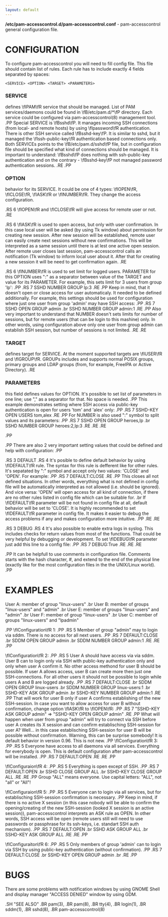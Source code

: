 ```yaml
---
layout: default
---
```


**/etc/pam-accesscontrol.d/pam-accesscontrol.conf** - pam-accesscontrol general configuration file.

# CONFIGURATION
To configure pam-accesscontrol you will need to fill config file. This file should
contain list of rules. Each rule has to include exactly 4 fields separated by spaces:

`<SERVICE> <OPTION> <TARGET> <PARAMETERS>`

### SERVICE
defines \fIPAM\fR service that should be managed. List of PAM services/daemons could be found
in \fB/etc/pam.d/*\fP directory. Each service could be configured via pam-accesscontrol(8)
management tool.
.PP
Special SERVICE is \fBsshd\fP. It manages incoming SSH connections (from local- and remote hosts)
by using \fIpassword\fR authentication. There is other SSH service called \fBsshd-key\fP. It is
similar to sshd, but it managed the \fIssh-public-key\fR authentication based connections only.
Both SERVICEs points to the \fB/etc/pam.d/sshd\fP file, but in configuration file should be
specified what kind of connections should be managed. It is important to understand: \fBsshd\fP
does nothing with ssh-public-key authentication and on the contrary - \fBsshd-key\fP not managed
password authentication sessions.
.RE
.PP
### OPTION
behavior for its SERVICE. It could be one of 4 types: \fIOPEN\fR, \fICLOSE\fR, \fIASK\fR
or \fINUMBER\fR. They change the access configuration.

.RS 6
\fIOPEN\fR and \fICLOSE\fR will give access for remote user or not.
.RE

.RS 6
\fIASK\fR is used to open access, but only with user confirmation. In this case local user
will be asked (by using Tk window) about permission for creating new session. After new session
will be established, remote user can easily create next sessions without new confirmations.
This will be interpreted as a same session until there is at lest one active open session.
After remote user closes last session, pam-accesscontrol calls an notification (Tk window) to
inform local user about it. After that for creating a new session it will be need to get
confirmation again.
.RE

.RS 6
\fINUMBER\fR is used to set limit for logged users. PARAMETER for this OPTION uses ":" as a
separator between value of the TARGET and value for its PARAMETER. For example, this sets
limit for 3 users from group 'lp':
.PP
.RS 7
SSHD NUMBER GROUP lp:3
.RE
.PP
Keep in mind, that it doesn't open or close access for user automaticaly. It needed to be
defined additionally. For example, this settings should be used for configuration where just
one user from group 'admin' may have SSH access:
.PP
.RS 7
SSHD OPEN GROUP admin
.br
SSHD NUMBER GROUP admin:1
.RE
.PP
Also very important to understand that NUMBER doesn't sets limits for number of sessions,
but for remote users (that can be login to this mashine) only. In other words, using
configuration above only one user from group admin can establish SSH session, but number
of sessions is not limited.
.RE
.RE

### TARGET
defines target for SERVICE. At the moment supported targets are \fIUSER\fR and
\fIGROUP\fR. GROUPs includes and supports normal POSIX groups, primary groups and LDAP
groups (from, for example, FreeIPA or Active Directory).
.RE

### PARAMETERS
this field defines values for OPTION. It's possible to set list of parameters in one line;
use "," as a separator for that. No space is needed.
.PP
This example demonstrates setting where SSH access via public-key authentication is open
for users 'tom' and 'alex' only:
.PP
.RS 7
SSHD-KEY OPEN USERS tom,alex
.RE
.PP
For NUMBER is also used ":" symbol to split values and its parameters:
.PP
.RS 7
SSHD OPEN GROUP heroes,lp
.br
SSHD NUMBER GROUP heroes:2,lp:3
.RE
.RE
.RE


.PP
 
.PP
There are also 2 very important setting values that could be defined and help with
configuration:
.PP

.RS 3
DEFAULT
.RS 4
It's posible to define default behavior by using \fIDEFAULT\fR rule. The syntax for this
rule is defferent like for other rules. It's sepatated by ":" symbol and accept only two
values: 'CLOSE' and 'OPEN'. For example:
.PP
.RS 7
DEFAULT:CLOSE
.RE
.PP
This closes all not defined situations. In other words, everything what is not defined
in config file will be automatically interpreted as not allowed (i.e. should be ignored).
And vice versa: 'OPEN' will open access for all kind of connection, if there are no other
rules listed in config file which can be suitable for.
.br
If \fIDEFAULT\fR parameter will be not found in config file at all, default behavior will
be set to 'CLOSE'. It is highly recommended to set \fIDEFAULT\fR parameter in config file.
It makes it easier to debug the access problems if any and makes configuration more
intuitive.
.PP
.RE
.RE

.RS 3
DEBUG
.RS 4
It's also possible to enable extra logs in syslog. This includes checks for return values
from most of the functions. That could be very helpful by debugging or development. To set
\fIDEBUG\fR parameter just add this line to a config file:
.PP
.RS 7
DEBUG:True
.RE
.RE
.RE

.PP
It can be helpfull to use comments in configuration file. Comments starts with the hash
character, #, and extend to the end of the physical line (exactly like for the most configuration
files in the the UNIX/Linux world).
.PP

# EXAMPLES
User A: member of group "linux-users"
.br
User B: member of groups "linux-users" and "admin"
.br
User E: member of groups "linux-users" and "admin"
.br
User F: member of group "linux-users"
.br
User C: member of groups "linux-users" and "lpadmin"

.PP
\fIConfiguration\fR 1:
.PP
.RS 5
Member of group "admin" may to login via sddm. There is no access for all next users.
.PP
.RS 7
DEFAULT:CLOSE
.br
SDDM OPEN GROUP admin
.br
SDDM NUMBER GROUP admin:1
.RE
.RE
.PP

\fIConfiguration\fR 2:
.PP
.RS 5
User A should have access via via sddm. User B can to login only via SSH with public-key
authentication only and only when user A confirm it. No other access methond for user B
should be possible. If user A allows access, user B can create more then
just one SSH-connections. For all other users it should not be possible to login
while users A and B are logged already.
.PP
.RS 7
DEFAULT:CLOSE
.br
SDDM OPEN GROUP linux-users
.br
SDDM NUMBER GROUP linux-users:1
.br
SSHD-KEY ASK GROUP admin
.br
SSHD-KEY NUMBER GROUP admin:1
.RE
.PP
That will work for user B only if user A confirms establishing of the new SSH-session.
In case you want to allow access for user B without confirmation, change option \fIASK\fR
to \fIOPEN\fR:
.PP
.RS 7
"SSHD-KEY ASK GROUP admin" => "SSHD-KEY OPEN GROUP admin"
.RE
.PP
What will happen when user from group "admin" will try to connect via SSH before
user A creates its X session and can confirm establisching SSH-session for user A?
Well... in this case establisching SSH-session for user B will be possible without
confirmation. Warning, this can be surprise somebody! It is default behavior in
version 0.96. This is not new.
.PP
\fIConfiguration\fR 3:
.PP
.RS 5
Everyone have access to all daemons via all services. Everything for everybody is open.
This is default configuration after pam-accesscontrol will be installed.
.PP
.RS 7
DEFAULT:OPEN
.RE
.RE
.PP

\fIConfiguraion\fR 4:
.PP
.RS 5
Everything is open except of SSH.
.PP
.RS 7
DEFAULT:OPEN
.br
SSHD CLOSE GROUP ALL
.br
SSHD-KEY CLOSE GROUP ALL
.RE
.RE
.PP
Group "ALL" means everyone. Use capital letters: "ALL", not "all" or "All"!

\fIConfiguraion\fR 5:
.PP
.RS 5
Everyone can to login via all services, but for establisching SSH-session confirmation is necessary.
.PP
Keep in mind, if there is no active X session (in this case nobody will be able
to confirm the opening/creating of the new SSH-session (looked X session is an active
session)), pam-accesscontrol interprets an ASK rule as OPEN. In other words, SSH access
will be open (remote users still will need to use passwords or passphrase for its
ssh-keys, i.e. standart SSH auth mechanism).
.PP
.RS 7
DEFAULT:OPEN
.br
SSHD ASK GROUP ALL
.br
SSHD-KEY ASK GROUP ALL
.RE
.RE
.PP

\fIConfiguraiton\fR 6:
.PP
.RS 5
Only members of group 'admin' can to login via SSH by using public-key authentication (without confirmation).
.PP
.RS 7
DEFAULT:CLOSE
.br
SSHD-KEY OPEN GROUP admin
.br
.RE
.PP

# BUGS
There are some problems with notification windows by using GNOME Shell and display manager "ACCESS DENIED" window by using GDM.

.SH "SEE ALSO"
.BR pam(3),
.BR pam(8),
.BR tty(4),
.BR login(1),
.BR sddm(1),
.BR sshd(8),
.BR pam-accesscontrol(8)
